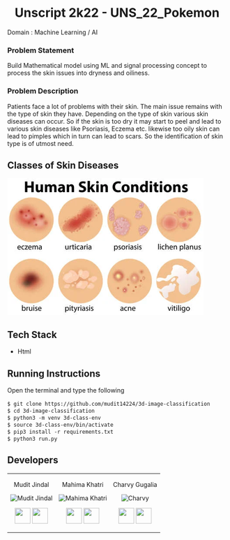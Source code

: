 <div align ='center'>
  
# Unscript 2k22 - UNS_22_Pokemon
  
  </div>
Domain : Machine Learning / AI

### Problem Statement 
Build Mathematical model using ML and signal processing concept to process the skin issues into dryness and oiliness.

### Problem Description
Patients face a lot of problems with their skin. The main issue remains with the type of skin they have. Depending on the type of skin various skin diseases can occur. So if the skin is too dry it may start to peel and lead to various skin diseases like Psoriasis, Eczema etc. likewise too oily skin can lead to pimples which in turn can lead to scars. So the identification of skin type is of utmost need.

## Classes of Skin Diseases

![alt text](102730903-a-set-of-human-skin-conditions-illustration.webp)

## Tech Stack

+ Html


## Running Instructions
Open the terminal and type the following 
```
$ git clone https://github.com/mudit14224/3d-image-classification
$ cd 3d-image-classification
$ python3 -m venv 3d-class-env
$ source 3d-class-env/bin/activate
$ pip3 install -r requirements.txt
$ python3 run.py
```

## Developers

<table>
<tr align="center">


<td>

Mudit Jindal 

<p align="center">
<img src = "https://avatars.githubusercontent.com/u/60563356?s=400&u=09a4f1f24803e0bd5cdc674e0fa021ca791fe126&v=4"  height="120"
alt="Mudit Jindal">
</p>
<p align="center">
<a href = "https://github.com/mudit14224" target="_blank"><img src = "http://www.iconninja.com/files/241/825/211/round-collaboration-social-github-code-circle-network-icon.svg" width="36" height = "36"/></a>
<a href = "https://www.linkedin.com/in/mudit-jindal-40521a18b/" target="_blank">
<img src = "http://www.iconninja.com/files/863/607/751/network-linkedin-social-connection-circular-circle-media-icon.svg" width="36" height="36"/>
</a>
</p>
</td>






<td>

Mahima Khatri

<p align="center">
<img src = "https://avatars.githubusercontent.com/u/77387745?v=4"  height="120"
alt="Mahima Khatri">
</p>
<p align="center">
<a href = "https://github.com/MahimaKhatri" target="_blank"><img src = "http://www.iconninja.com/files/241/825/211/round-collaboration-social-github-code-circle-network-icon.svg" width="36" height = "36"/></a>
<a href = "https://www.linkedin.com/in/mahima-khatri-434a3b193/" target="_blank">
<img src = "http://www.iconninja.com/files/863/607/751/network-linkedin-social-connection-circular-circle-media-icon.svg" width="36" height="36"/>
</a>
</p>
</td>
  
  <td>

Charvy Gugalia

<p align="center">
<img src = "https://github.com/winee165"  height="120"
alt="Charvy">
</p>
<p align="center">
<a href = "https://github.com/winee165" target="_blank"><img src = "http://www.iconninja.com/files/241/825/211/round-collaboration-social-github-code-circle-network-icon.svg" width="36" height = "36"/></a>
<a href = "https://www.linkedin.com/in/charvygugalia/" target="_blank">
<img src = "http://www.iconninja.com/files/863/607/751/network-linkedin-social-connection-circular-circle-media-icon.svg" width="36" height="36"/>
</a>
</p>
</td>
</tr>
</table>

